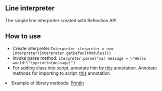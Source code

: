 <h2>Line interpreter</h2>
<p>The simple line interpreter created with Reflection API</p>
<h2>How to use</h2>
<ul>
  <li>Create interpreter:<code>Interpreter iterpreter = new Interpreter(Interpreter.getDefaultModules())</code></li>
  <li>Invoke parse method: <code>iterpreter.parse("var message = \"Hello world!\"\nprintln(message)")</code></li>
  <li>For adding class into script, annotate him by <a href="https://github.com/ByteC0d3/Line-Interpreter/blob/main/src/main/java/ru/kazbo/lineiterpreter/annotation/ScriptsLibrary.java">this</a> annotation. Annotate methods for importing to script: <a href="https://github.com/ByteC0d3/Line-Interpreter/blob/main/src/main/java/ru/kazbo/lineiterpreter/annotation/ScriptMethod.java">this</a> annotation</li>
</ul>
<li>Example of library methods: <a href="https://github.com/ByteC0d3/Line-Interpreter/blob/main/src/main/java/ru/kazbo/lineiterpreter/function/Println.java">Println</a></li>
